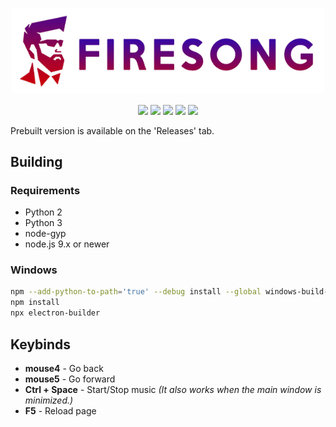 <p align="center">
  <img src="https://github.com/FireMax12/FireSong/blob/master/static/long.png" width="500" />
</p>

<p align="center">
  <img src="https://badges.frapsoft.com/os/v2/open-source.png?v=103" />
  <img src="https://img.shields.io/badge/PRs-welcome-brightgreen.svg" />
  <img src="https://img.shields.io/github/package-json/v/FireMax12/FireSong.svg" />
  <img src="https://img.shields.io/github/languages/code-size/FireMax12/FireSong.svg" />
  <img src="https://img.shields.io/github/license/FireMax12/FireSong.svg" />
</p>

Prebuilt version is available on the 'Releases' tab.

## Building

### Requirements
* Python 2
* Python 3
* node-gyp
* node.js 9.x or newer

### Windows
```bash
npm --add-python-to-path='true' --debug install --global windows-build-tools
npm install
npx electron-builder
```

## Keybinds
* **mouse4** - Go back
* **mouse5** - Go forward
* **Ctrl + Space** - Start/Stop music _(It also works when the main window is minimized.)_
* **F5** - Reload page
